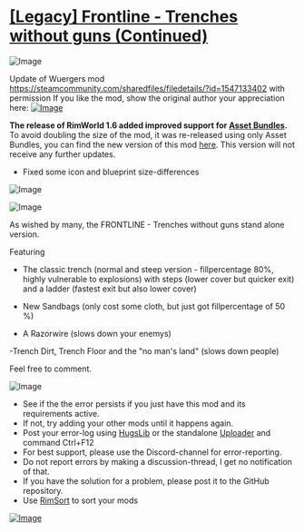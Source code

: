 # [[Legacy] Frontline - Trenches without guns (Continued)](https://steamcommunity.com/sharedfiles/filedetails/?id=2471431871)

![Image](https://i.imgur.com/buuPQel.png)

Update of Wuergers mod
https://steamcommunity.com/sharedfiles/filedetails/?id=1547133402
with permission
If you like the mod, show the original author your appreciation here: 
[![Image](https://i.imgur.com/gmaqOA3.png)](https://ko-fi.com/wuergerking)

**The release of RimWorld 1.6 added improved support for [Asset Bundles](https://github.com/emipa606/AssetBuilder/blob/main/README.md).**
To avoid doubling the size of the mod, it was re-released using only Asset Bundles, you can find the new version of this mod [here](https://steamcommunity.com/sharedfiles/filedetails/?id=3500414657).
This version will not receive any further updates.

- Fixed some icon and blueprint size-differences

![Image](https://i.imgur.com/pufA0kM.png)
	
![Image](https://i.imgur.com/Z4GOv8H.png)

As wished by many, the FRONTLINE - Trenches without guns stand alone version.


Featuring
- The classic trench (normal and steep version - fillpercentage 80%, highly vulnerable to explosions) with steps (lower cover but quicker exit) and a ladder (fastest exit but also lower cover)

- New Sandbags (only cost some cloth, but just got fillpercentage of 50 %)

- A Razorwire (slows down your enemys)

-Trench Dirt, Trench Floor and the "no man's land" (slows down people)


Feel free to comment.


![Image](https://i.imgur.com/PwoNOj4.png)



-  See if the the error persists if you just have this mod and its requirements active.
-  If not, try adding your other mods until it happens again.
-  Post your error-log using [HugsLib](https://steamcommunity.com/workshop/filedetails/?id=818773962) or the standalone [Uploader](https://steamcommunity.com/sharedfiles/filedetails/?id=2873415404) and command Ctrl+F12
-  For best support, please use the Discord-channel for error-reporting.
-  Do not report errors by making a discussion-thread, I get no notification of that.
-  If you have the solution for a problem, please post it to the GitHub repository.
-  Use [RimSort](https://github.com/RimSort/RimSort/releases/latest) to sort your mods

 

[![Image](https://img.shields.io/github/v/release/emipa606/FrontlineTrenchesWithoutGuns?label=latest%20version&style=plastic&color=9f1111&labelColor=black)](https://steamcommunity.com/sharedfiles/filedetails/changelog/2471431871)
